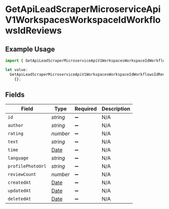 # GetApiLeadScraperMicroserviceApiV1WorkspacesWorkspaceIdWorkflowsIdReviews

## Example Usage

```typescript
import { GetApiLeadScraperMicroserviceApiV1WorkspacesWorkspaceIdWorkflowsIdReviews } from "oppulence-backend-sdk/models/operations";

let value:
  GetApiLeadScraperMicroserviceApiV1WorkspacesWorkspaceIdWorkflowsIdReviews =
    {};
```

## Fields

| Field                                                                                         | Type                                                                                          | Required                                                                                      | Description                                                                                   |
| --------------------------------------------------------------------------------------------- | --------------------------------------------------------------------------------------------- | --------------------------------------------------------------------------------------------- | --------------------------------------------------------------------------------------------- |
| `id`                                                                                          | *string*                                                                                      | :heavy_minus_sign:                                                                            | N/A                                                                                           |
| `author`                                                                                      | *string*                                                                                      | :heavy_minus_sign:                                                                            | N/A                                                                                           |
| `rating`                                                                                      | *number*                                                                                      | :heavy_minus_sign:                                                                            | N/A                                                                                           |
| `text`                                                                                        | *string*                                                                                      | :heavy_minus_sign:                                                                            | N/A                                                                                           |
| `time`                                                                                        | [Date](https://developer.mozilla.org/en-US/docs/Web/JavaScript/Reference/Global_Objects/Date) | :heavy_minus_sign:                                                                            | N/A                                                                                           |
| `language`                                                                                    | *string*                                                                                      | :heavy_minus_sign:                                                                            | N/A                                                                                           |
| `profilePhotoUrl`                                                                             | *string*                                                                                      | :heavy_minus_sign:                                                                            | N/A                                                                                           |
| `reviewCount`                                                                                 | *number*                                                                                      | :heavy_minus_sign:                                                                            | N/A                                                                                           |
| `createdAt`                                                                                   | [Date](https://developer.mozilla.org/en-US/docs/Web/JavaScript/Reference/Global_Objects/Date) | :heavy_minus_sign:                                                                            | N/A                                                                                           |
| `updatedAt`                                                                                   | [Date](https://developer.mozilla.org/en-US/docs/Web/JavaScript/Reference/Global_Objects/Date) | :heavy_minus_sign:                                                                            | N/A                                                                                           |
| `deletedAt`                                                                                   | [Date](https://developer.mozilla.org/en-US/docs/Web/JavaScript/Reference/Global_Objects/Date) | :heavy_minus_sign:                                                                            | N/A                                                                                           |